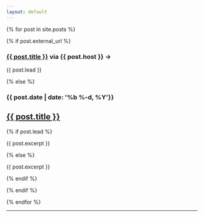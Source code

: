 ```yaml
---
layout: default
---
```


{% for post in site.posts %}

{% if post.external_url %}

<h3><a href="{{ post.external_url }}">{{ post.title }}</a> via {{ post.host }} &#8594;</h3>
<p>{{ post.lead }}</p>

{% else %}

<h3><time datetime="{{ post.date | date_to_xmlschema }}">{{ post.date | date: '%b %-d, %Y'}}</time></h3>
<h2><a href="{{ post.url }}">{{ post.title }}</a></h2>

{% if post.lead %}
<p>{{ post.excerpt }}</p>
{% else %}
<p>{{ post.excerpt }}</p>
{% endif %}

{% endif %}

{% endfor %}
* * *